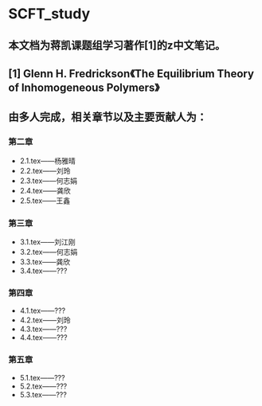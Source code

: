 # SCFT_study

## 本文档为蒋凯课题组学习著作[1]的z中文笔记。

## [1] Glenn H. Fredrickson《The Equilibrium Theory of Inhomogeneous Polymers》


## 由多人完成，相关章节以及主要贡献人为：

### 第二章
+ 2.1.tex——杨雅晴 
+ 2.2.tex——刘玲 
+ 2.3.tex——何志娟 
+ 2.4.tex——龚欣 
+ 2.5.tex——王鑫

### 第三章
+ 3.1.tex——刘江刚 
+ 3.2.tex——何志娟
+ 3.3.tex——龚欣
+ 3.4.tex——???

### 第四章
+ 4.1.tex——???
+ 4.2.tex——刘玲
+ 4.3.tex——???
+ 4.4.tex——???

### 第五章
+ 5.1.tex——???
+ 5.2.tex——???
+ 5.3.tex——???
 

